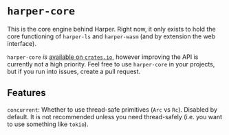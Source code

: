 # `harper-core`

This is the core engine behind Harper.
Right now, it only exists to hold the core functioning of `harper-ls` and `harper-wasm` (and by extension the web interface).

`harper-core` _is_ [available on `crates.io`](https://crates.io/crates/harper-core), however improving the API is currently not a high priority.
Feel free to use `harper-core` in your projects, but if you run into issues, create a pull request.

## Features

`concurrent`: Whether to use thread-safe primitives (`Arc` vs `Rc`). Disabled by default.
It is not recommended unless you need thread-safely (i.e. you want to use something like `tokio`).
